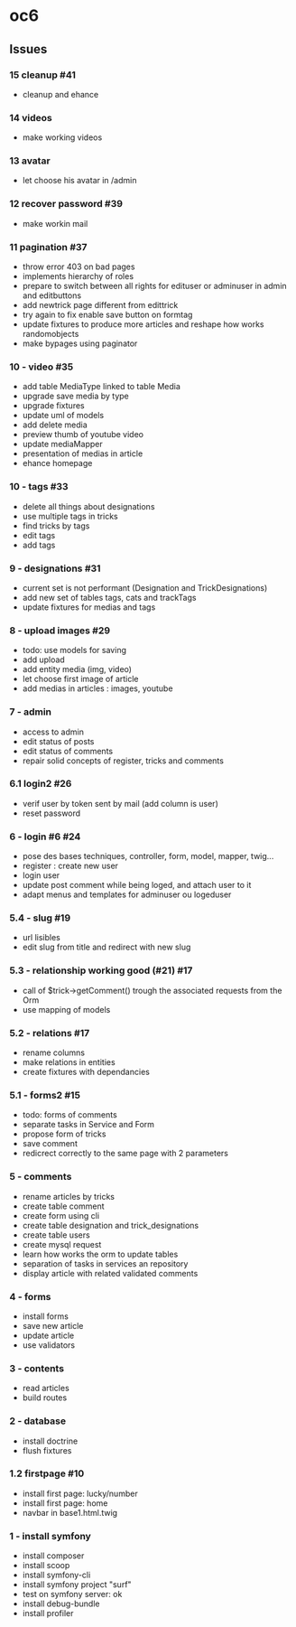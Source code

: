 # oc6

## Issues

### 15 cleanup #41
- cleanup and ehance

### 14 videos
- make working videos

### 13 avatar
- let choose his avatar in /admin

### 12 recover password #39
- make workin mail

### 11 pagination #37

- throw error 403 on bad pages
- implements hierarchy of roles
- prepare to switch between all rights for edituser or adminuser in admin and editbuttons
- add newtrick page different from edittrick
- try again to fix enable save button on formtag
- update fixtures to produce more articles and reshape how works randomobjects
- make bypages using paginator

### 10 - video #35
- add table MediaType linked to table Media
- upgrade save media by type
- upgrade fixtures
- update uml of models
- add delete media
- preview thumb of youtube video
- update mediaMapper
- presentation of medias in article
- ehance homepage

### 10 - tags #33
- delete all things about designations
- use multiple tags in tricks
- find tricks by tags
- edit tags
- add tags

### 9 - designations #31
- current set is not performant (Designation and TrickDesignations)
- add new set of tables tags, cats and trackTags
- update fixtures for medias and tags

### 8 - upload images #29
- todo: use models for saving
- add upload
- add entity media (img, video)
- let choose first image of article
- add medias in articles : images, youtube

### 7 - admin

- access to admin
- edit status of posts
- edit status of comments
- repair solid concepts of register, tricks and comments

### 6.1 login2 #26
- verif user by token sent by mail (add column is user)
- reset password

### 6 - login #6 #24

- pose des bases techniques, controller, form, model, mapper, twig...
- register : create new user
- login user
- update post comment while being loged, and attach user to it
- adapt menus and templates for adminuser ou logeduser

### 5.4 - slug #19

- url lisibles
- edit slug from title and redirect with new slug

### 5.3 - relationship working good (#21) #17

- call of $trick->getComment() trough the associated requests from the Orm
- use mapping of models

### 5.2 - relations #17

- rename columns
- make relations in entities
- create fixtures with dependancies

### 5.1 - forms2 #15

- todo: forms of comments
- separate tasks in Service and Form
- propose form of tricks
- save comment
- redicrect correctly to the same page with 2 parameters

### 5 - comments
- rename articles by tricks
- create table comment
- create form using cli
- create table designation and trick_designations
- create table users
- create mysql request
- learn how works the orm to update tables
- separation of tasks in services an repository
- display article with related validated comments

### 4 - forms

- install forms
- save new article
- update article
- use validators

### 3 - contents

- read articles
- build routes

### 2 - database

- install doctrine
- flush fixtures

### 1.2 firstpage #10

- install first page: lucky/number
- install first page: home
- navbar in base1.html.twig

### 1 - install symfony

- install composer
- install scoop
- install symfony-cli
- install symfony project "surf"
- test on symfony server: ok
- install debug-bundle
- install profiler
